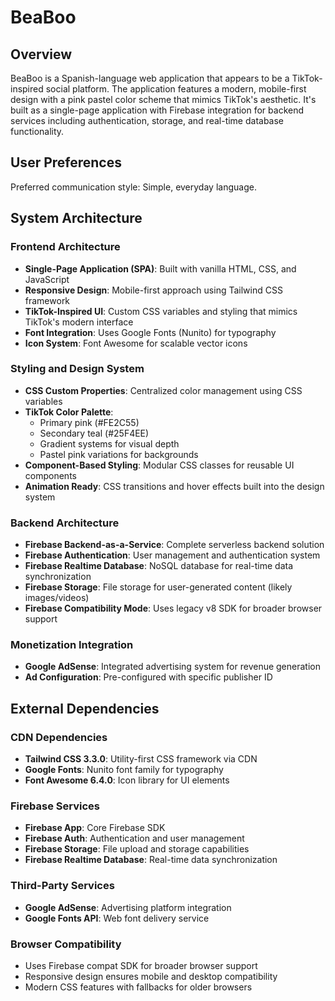 # BeaBoo

## Overview

BeaBoo is a Spanish-language web application that appears to be a TikTok-inspired social platform. The application features a modern, mobile-first design with a pink pastel color scheme that mimics TikTok's aesthetic. It's built as a single-page application with Firebase integration for backend services including authentication, storage, and real-time database functionality.

## User Preferences

Preferred communication style: Simple, everyday language.

## System Architecture

### Frontend Architecture
- **Single-Page Application (SPA)**: Built with vanilla HTML, CSS, and JavaScript
- **Responsive Design**: Mobile-first approach using Tailwind CSS framework
- **TikTok-Inspired UI**: Custom CSS variables and styling that mimics TikTok's modern interface
- **Font Integration**: Uses Google Fonts (Nunito) for typography
- **Icon System**: Font Awesome for scalable vector icons

### Styling and Design System
- **CSS Custom Properties**: Centralized color management using CSS variables
- **TikTok Color Palette**: 
  - Primary pink (#FE2C55)
  - Secondary teal (#25F4EE) 
  - Gradient systems for visual depth
  - Pastel pink variations for backgrounds
- **Component-Based Styling**: Modular CSS classes for reusable UI components
- **Animation Ready**: CSS transitions and hover effects built into the design system

### Backend Architecture
- **Firebase Backend-as-a-Service**: Complete serverless backend solution
- **Firebase Authentication**: User management and authentication system
- **Firebase Realtime Database**: NoSQL database for real-time data synchronization
- **Firebase Storage**: File storage for user-generated content (likely images/videos)
- **Firebase Compatibility Mode**: Uses legacy v8 SDK for broader browser support

### Monetization Integration
- **Google AdSense**: Integrated advertising system for revenue generation
- **Ad Configuration**: Pre-configured with specific publisher ID

## External Dependencies

### CDN Dependencies
- **Tailwind CSS 3.3.0**: Utility-first CSS framework via CDN
- **Google Fonts**: Nunito font family for typography
- **Font Awesome 6.4.0**: Icon library for UI elements

### Firebase Services
- **Firebase App**: Core Firebase SDK
- **Firebase Auth**: Authentication and user management
- **Firebase Storage**: File upload and storage capabilities  
- **Firebase Realtime Database**: Real-time data synchronization

### Third-Party Services
- **Google AdSense**: Advertising platform integration
- **Google Fonts API**: Web font delivery service

### Browser Compatibility
- Uses Firebase compat SDK for broader browser support
- Responsive design ensures mobile and desktop compatibility
- Modern CSS features with fallbacks for older browsers